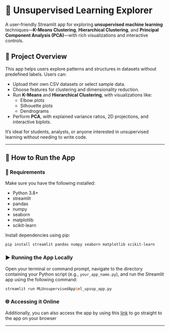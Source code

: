 # 🧠 Unsupervised Learning Explorer

A user-friendly Streamlit app for exploring **unsupervised machine learning** techniques—**K-Means Clustering**, **Hierarchical Clustering**, and **Principal Component Analysis (PCA)**—with rich visualizations and interactive controls.

## 📌 Project Overview

This app helps users explore patterns and structures in datasets without predefined labels. Users can:

- Upload their own CSV datasets or select sample data.
- Choose features for clustering and dimensionality reduction.
- Run **K-Means** and **Hierarchical Clustering**, with visualizations like:
  - Elbow plots
  - Silhouette plots
  - Dendrograms
- Perform **PCA**, with explained variance ratios, 2D projections, and interactive biplots.

It’s ideal for students, analysts, or anyone interested in unsupervised learning without needing to write code.

---

## 🚀 How to Run the App

### 🔧 Requirements

Make sure you have the following installed:

- Python 3.8+
- streamlit
- pandas
- numpy
- seaborn
- matplotlib
- scikit-learn

Install dependencies using pip:

```bash
pip install streamlit pandas numpy seaborn matplotlib scikit-learn 
```

### ▶️ Running the App Locally

Open your terminal or command prompt, navigate to the directory containing your Python script (e.g., `your_app_name.py`), and run the Streamlit app using the following command:

```bash
streamlit run MLUnsupervisedApp\ml_upsup_app.py
```
### 🌐 Accessing it Online

Additionally, you can also access the app by using this [link]([https://goulding-data-science-portfolio-ma7wqhuxjsyvzceqycydvu.streamlit.app/](http://localhost:8501/#1588b664)) to go straight to the app on your browser

---
